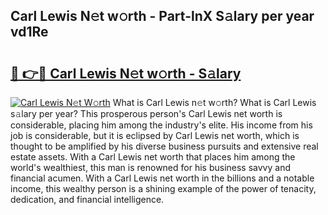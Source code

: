 ## Carl Lewis N𝚎t w𝚘rth - Part-lnX S𝚊lary per year vd1Re

# <h2><a href="http://gc3yz0m.nevu.top/?p=Carl+Lewis">🔗 👉🔴 Carl Lewis N𝚎t w𝚘rth - S𝚊lary</a></h2>

[![Carl Lewis N𝚎t W𝚘rth](https://i.imgur.com/Oavwk0R.jpeg)](http://gc3yz0m.nevu.top/?p=Carl+Lewis)
What is Carl Lewis n𝚎t w𝚘rth? What is Carl Lewis s𝚊lary per year?
This prosperous person's Carl Lewis net worth is considerable, placing him among the industry's elite. His income from his job is considerable, but it is eclipsed by Carl Lewis net worth, which is thought to be amplified by his diverse business pursuits and extensive real estate assets. With a Carl Lewis net worth that places him among the world's wealthiest, this man is renowned for his business savvy and financial acumen. With a Carl Lewis net worth in the billions and a notable income, this wealthy person is a shining example of the power of tenacity, dedication, and financial intelligence.
